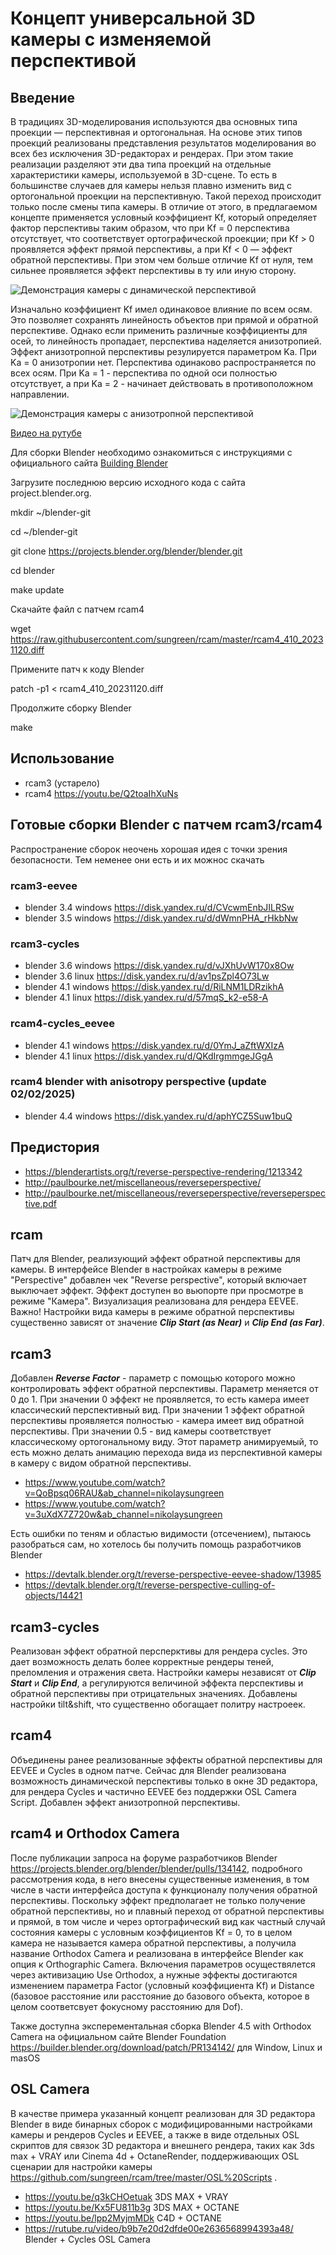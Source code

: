 # Концепт универсальной 3D камеры с изменяемой перспективой
## Введение
  
  В традициях 3D-моделирования используются два основных типа проекции — перспективная и ортогональная. На основе этих типов проекций реализованы представления результатов моделирования во всех без исключения 3D-редакторах и рендерах. При этом такие реализации разделяют эти два типа проекций на отдельные характеристики камеры, используемой в 3D-сцене. То есть в большинстве случаев для камеры нельзя плавно изменить вид с ортогональной проекции на перспективную. Такой переход происходит только после смены типа камеры. В отличие от этого, в предлагаемом концепте применяется условный коэффициент Kf, который определяет фактор перспективы таким образом, что при Kf = 0 перспектива отсутствует, что соответствует ортографической проекции; при Kf > 0 проявляется эффект прямой перспективы, а при Kf < 0 — эффект обратной перспективы. При этом чем больше отличие Kf от нуля, тем сильнее проявляется эффект перспективы в ту или иную сторону.
  
![Демонстрация камеры с динамической перспективой](https://github.com/sungreen/rcam/blob/master/Demo/dynamic_perspective.gif)

  Изначально коэффициент Kf имел одинаковое влияние по всем осям. Это позволяет сохранять линейность объектов при прямой и обратной перспективе. Однако если применить различные коэффициенты для осей, то линейность пропадает, перспектива наделяется анизотропией.
  Эффект анизотропной перспективы резулируется параметром Ka. При Ka = 0 анизотропии нет. Перспектива одинаково распространяется по всех осям. При Ka = 1 - перспектива по одной оси полностью отсутствует, а при Ka = 2 - начинает действовать в противоположном направлении.

![Демонстрация камеры с анизотропной перспективой](https://github.com/sungreen/rcam/blob/master/Demo/anisotropy_perspective.gif)

[Видео на рутубе](https://rutube.ru/video/86346a12c6ffc02ba9d3c53ad013cd6d/)
  
Для сборки Blender необходимо ознакомиться с инструкциями с официального сайта [Building Blender](https://wiki.blender.org/wiki/Building_Blender)

Загрузите последнюю версию исходного кода с сайта project.blender.org.

mkdir ~/blender-git

cd ~/blender-git

git clone https://projects.blender.org/blender/blender.git

cd blender

make update

Скачайте файл с патчем rcam4

wget https://raw.githubusercontent.com/sungreen/rcam/master/rcam4_410_20231120.diff

Примените патч к коду Blender

patch -p1 < rcam4_410_20231120.diff

Продолжите сборку Blender

make

## Использование
* rcam3 (устарело)
* rcam4 https://youtu.be/Q2toaIhXuNs

## Готовые сборки Blender с патчем rcam3/rcam4

Распространение сборок неочень хорошая идея с точки зрения безопасности. Тем неменее они есть и их можнос скачать
### rcam3-eevee
* blender 3.4 windows https://disk.yandex.ru/d/CVcwmEnbJILRSw
* blender 3.5 windows https://disk.yandex.ru/d/dWmnPHA_rHkbNw

### rcam3-cycles
* blender 3.6 windows https://disk.yandex.ru/d/vJXhUvW170x8Ow
* blender 3.6 linux https://disk.yandex.ru/d/av1psZpl4O73Lw 
* blender 4.1 windows https://disk.yandex.ru/d/RiLNM1LDRzikhA
* blender 4.1 linux https://disk.yandex.ru/d/57mqS_k2-e58-A

### rcam4-cycles_eevee
* blender 4.1 windows https://disk.yandex.ru/d/0YmJ_aZftWXIzA
* blender 4.1 linux https://disk.yandex.ru/d/QKdIrgmmgeJGgA

### rcam4 blender with anisotropy perspective (update 02/02/2025)
* blender 4.4 windows https://disk.yandex.ru/d/aphYCZ5Suw1buQ
  

## Предистория
* https://blenderartists.org/t/reverse-perspective-rendering/1213342
* http://paulbourke.net/miscellaneous/reverseperspective/
* http://paulbourke.net/miscellaneous/reverseperspective/reverseperspective.pdf

## rcam
Патч для Blender, реализующий эффект обратной перспективы для камеры.
В интерфейсе Blender в настройках камеры в режиме "Perspective" добавлен чек "Reverse perspective", который включает выключает эффект.
Эффект доступен во вьюпорте при просмотре в режиме "Камера".
Визуализация реализована для рендера EEVEE.
Важно! Настройки вида камеры в режиме обратной перспективы существенно зависят от значение ***Clip Start (as Near)*** и ***Clip End (as Far)***.

## rcam3
Добавлен ***Reverse Factor*** - параметр с помощью которого можно контролировать эффект обратной перспективы. Параметр меняется от 0 до 1. При значении 0 эффект не проявляется, то есть камера имеет классический перспективный вид. При значении 1 эффект обратной перспективы проявляется полностью - камера имеет вид обратной перспективы. При значении 0.5 - вид камеры соответствует классическому ортогональному виду.
Этот параметр анимируемый, то есть можно делать анимацию перехода вида из перспективной камеры в камеру с видом обратной перспективы.
* https://www.youtube.com/watch?v=QoBpsq06RAU&ab_channel=nikolaysungreen
* https://www.youtube.com/watch?v=3uXdX7Z720w&ab_channel=nikolaysungreen

Есть ошибки по теням и областью видимости (отсечением), пытаюсь разобраться сам, но хотелось бы получить помощь разработчиков Blender
* https://devtalk.blender.org/t/reverse-perspective-eevee-shadow/13985
* https://devtalk.blender.org/t/reverse-perspective-culling-of-objects/14421

## rcam3-cycles
Реализован эффект обратной персперктивы для рендера cycles. Это дает возможность делать более корректные рендеры теней, преломления и отражения света. Настройки камеры независят от ***Clip Start*** и ***Clip End***, а регулируются величиной эффекта перспективы и обратной перспективы при отрицательных значениях. Добавлены настройки tilt&shift, что существенно обогащает политру настроеек.

## rcam4
Объединены ранее реализованные эффекты обратной перспективы для EEVEE и Cycles в одном патче. Сейчас для Blender реализована возможность динамической перспективы только в окне 3D редактора, для рендера Cycles и частично EEVEE без поддержки OSL Camera Script.
Добавлен эффект анизотропной перспективы.

## rcam4 и Orthodox Camera
После публикации запроса на форуме разработчиков Blender https://projects.blender.org/blender/blender/pulls/134142, подробного рассмотрения кода, в него внесены существенные изменения, в том числе в части интерфейса доступа к функционалу получения обратной перспективы.
Поскольку эффект предполагает не только получение обратной перспективы, но и плавный переход от обратной перспективы и прямой, в том числе и через ортографический вид как частный случай состояния камеры с условным коэффициентов Kf = 0, то в целом камера не называется камера обратной перспективы, а получила название Orthodox Camera и реализована в интерфейсе Blender как опция к Orthographic Camera. Включения параметров осуществялется через активизацию Use Orthodox, а нужные эффекты достигаются изменением параметра Factor (условный коэффициента Kf) и Distance (базовое расстояние или расстояние до базового объекта, которое в целом соответсвует фокусному расстоянию для Dof).

Также доступна эксперементальная сборка Blender 4.5 with Orthodox Camera на официальном сайте Blender Foundation https://builder.blender.org/download/patch/PR134142/ для Window, Linux и masOS

## OSL Camera
В качестве примера указанный концепт реализован для 3D редактора Blender в виде бинарных сборок с модифицированными настройками камеры и рендеров Cycles и EEVEE, а также в виде отдельных OSL скриптов для связок 3D редактора и внешнего рендера, таких как 3ds max + VRAY или Cinema 4d + OctaneRender, поддерживающих OSL сценарии для настройки камеры https://github.com/sungreen/rcam/tree/master/OSL%20Scripts .

* https://youtu.be/q3kCHOetuak  3DS MAX + VRAY
* https://youtu.be/Kx5FU811b3g  3DS MAX + OCTANE
* https://youtu.be/lpp2MyjmMDk  C4D + OCTANE
* https://rutube.ru/video/b9b7e20d2dfde00e2636568994393a48/ Blender + Cycles OSL Camera 
